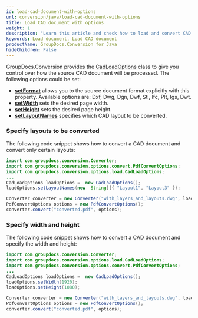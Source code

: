 ```yaml
---
id: load-cad-document-with-options
url: conversion/java/load-cad-document-with-options
title: Load CAD document with options
weight: 1
description: "Learn this article and check how to load and convert CAD documents with advanced options using GroupDocs.Conversion for Java API."
keywords: Load document, Load CAD document
productName: GroupDocs.Conversion for Java
hideChildren: False
---
```

GroupDocs.Conversion provides the [CadLoadOptions](https://reference.groupdocs.com/java/conversion/com.groupdocs.conversion.options.load/CadLoadOptions) class to give you control over how the source CAD document will be processed. The following options could be set:

*   [**setFormat**](https://reference.groupdocs.com/java/conversion/com.groupdocs.conversion.options.load/CadLoadOptions#setFormat(com.groupdocs.conversion.filetypes.CadFileType)) allows you to the source document format explicitly with this property. Available options are: Dxf, Dwg, Dgn, Dwf, Stl, Ifc, Plt, Igs, Dwt.
*   [**setWidth**](https://reference.groupdocs.com/java/conversion/com.groupdocs.conversion.options.load/CadLoadOptions#setWidth(int)) sets the desired page width.    
*   [**setHeight**](https://reference.groupdocs.com/java/conversion/com.groupdocs.conversion.options.load/CadLoadOptions#setHeight(int)) sets the desired page height.
*   [**setLayoutNames**](https://reference.groupdocs.com/conversion/java/com.groupdocs.conversion.options.load/CadLoadOptions#setLayoutNames(java.lang.String[])) specifies which CAD layout to be converted.

### Specify layouts to be converted

The following code snippet shows how to convert a CAD document and convert only certain layouts:

```java
import com.groupdocs.conversion.Converter;
import com.groupdocs.conversion.options.convert.PdfConvertOptions;
import com.groupdocs.conversion.options.load.CadLoadOptions;
...
CadLoadOptions loadOptions =  new CadLoadOptions();
loadOptions.setLayoutNames(new  String[]{ "Layout1", "Layout3" });

Converter converter = new Converter("with_layers_and_layouts.dwg", loadOptions);
PdfConvertOptions options = new PdfConvertOptions();
converter.convert("converted.pdf", options);
```

### Specify width and height

The following code snippet shows how to convert a CAD document and specify the width and height:

```java
import com.groupdocs.conversion.Converter;
import com.groupdocs.conversion.options.load.CadLoadOptions;
import com.groupdocs.conversion.options.convert.PdfConvertOptions;
...
CadLoadOptions loadOptions =  new CadLoadOptions();
loadOptions.setWidth(1920);
loadOptions.setHeight(1080);

Converter converter = new Converter("with_layers_and_layouts.dwg", loadOptions);
PdfConvertOptions options = new PdfConvertOptions();
converter.convert("converted.pdf", options);
```
